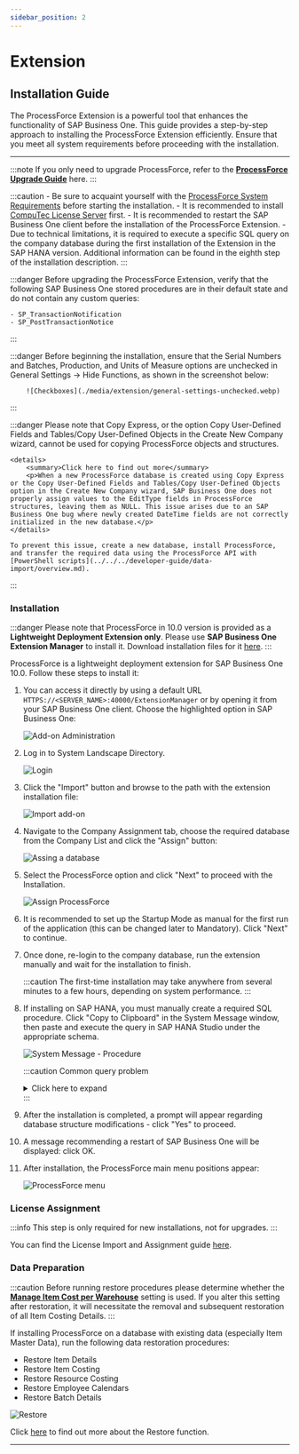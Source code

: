 ```yaml
---
sidebar_position: 2
---
```


# Extension

## Installation Guide

The ProcessForce Extension is a powerful tool that enhances the functionality of SAP Business One. This guide provides a step-by-step approach to installing the ProcessForce Extension efficiently. Ensure that you meet all system requirements before proceeding with the installation.

---

:::note
    If you only need to upgrade ProcessForce, refer to the [**ProcessForce Upgrade Guide**](../upgrade) here.
:::

:::caution
    - Be sure to acquaint yourself with the [ProcessForce System Requirements](../../system-requirements.md) before starting the installation.
    - It is recommended to install [CompuTec License Server](./license-server) first.
    - It is recommended to restart the SAP Business One client before the installation of the ProcessForce Extension.
    - Due to technical limitations, it is required to execute a specific SQL query on the company database during the first installation of the Extension in the SAP HANA version. Additional information can be found in the eighth step of the installation description.
:::

:::danger
    Before upgrading the ProcessForce Extension, verify that the following SAP Business One stored procedures are in their default state and do not contain any custom queries:

    - SP_TransactionNotification
    - SP_PostTransactionNotice
:::

:::danger
    Before beginning the installation, ensure that the Serial Numbers and Batches, Production, and Units of Measure options are unchecked in General Settings → Hide Functions, as shown in the screenshot below:

        ![Checkboxes](./media/extension/general-settings-unchecked.webp)
:::

:::danger
    Please note that Copy Express, or the option Copy User-Defined Fields and Tables/Copy User-Defined Objects in the Create New Company wizard, cannot be used for copying ProcessForce objects and structures.

    <details>
        <summary>Click here to find out more</summary>
        <p>When a new ProcessForce database is created using Copy Express or the Copy User-Defined Fields and Tables/Copy User-Defined Objects option in the Create New Company wizard, SAP Business One does not properly assign values to the EditType fields in ProcessForce structures, leaving them as NULL. This issue arises due to an SAP Business One bug where newly created DateTime fields are not correctly initialized in the new database.</p>
    </details>

    To prevent this issue, create a new database, install ProcessForce, and transfer the required data using the ProcessForce API with [PowerShell scripts](../../../developer-guide/data-import/overview.md).
:::

### Installation

:::danger
    Please note that ProcessForce in 10.0 version is provided as a **Lightweight Deployment Extension only**. Please use **SAP Business One Extension Manager** to install it.
    Download installation files for it [here](../../../releases/download.md).
:::

ProcessForce is a lightweight deployment extension for SAP Business One 10.0. Follow these steps to install it:

1. You can access it directly by using a default URL `HTTPS://<SERVER_NAME>:40000/ExtensionManager` or by opening it from your SAP Business One client. Choose the highlighted option in SAP Business One:

    ![Add-on Administration](./media/extension/addon-administration-extension.webp)

2. Log in to System Landscape Directory.

    ![Login](./media/extension/login.webp)

3. Click the "Import" button and browse to the path with the extension installation file:

    ![Import add-on](./media/extension/import-add-on.webp)

4. Navigate to the Company Assignment tab, choose the required database from the Company List and click the "Assign" button:

    ![Assing a database](./media/extension/assign-database.webp)

5. Select the ProcessForce option and click "Next" to proceed with the Installation.

    ![Assign ProcessForce](./media/extension/assign-processforce.webp)

6. It is recommended to set up the Startup Mode as manual for the first run of the application (this can be changed later to Mandatory). Click "Next" to continue.

7. Once done, re-login to the company database, run the extension manually and wait for the installation to finish.

    :::caution
        The first-time installation may take anywhere from several minutes to a few hours, depending on system performance.
    :::

8. If installing on SAP HANA, you must manually create a required SQL procedure. Click "Copy to Clipboard" in the System Message window, then paste and execute the query in SAP HANA Studio under the appropriate schema.

    ![System Message - Procedure](./media/extension/system-message-procedure.webp)

    :::caution Common query problem

    <details>
        <summary>Click here to expand</summary>
        <div>
            If a schema is not selected when opening the SQL Console from the root tree, the query window defaults to the SYSTEM schema. As a result, executing a query for the first time may create a procedure in the SYSTEM schema instead of the correct company schema where ProcessForce is installed.

        To ensure the SQL procedure is installed in the correct company schema, open the SQL Console and run the following command before executing the copied query:

        ```sql
        SET SCHEMA "<COMPANY-DATABASE-SCHEMA-NAME>";
        ```
    ![I-1_SAP-HANA-Studio_SQL-Console1](./media/extension/I-1_SAP-HANA-Studio_SQL-Console1.png)
    ![I-1_SAP-HANA-Studio_SQL-Console2](./media/extension/I-2_SAP-HANA-Studio_SQL-Console2.png)
    </div>
    </details>
    :::
9. After the installation is completed, a prompt will appear regarding database structure modifications - click "Yes" to proceed.

10. A message recommending a restart of SAP Business One will be displayed: click OK.

11. After installation, the ProcessForce main menu positions appear:

    ![ProcessForce menu](./media/extension/processforce-menu.webp)

### License Assignment

:::info
    This step is only required for new installations, not for upgrades.
:::

You can find the License Import and Assignment guide [here](../../licensing/license-import-assignment.md).

### Data Preparation

:::caution
    Before running restore procedures please determine whether the [**Manage Item Cost per Warehouse**](../../../user-guide/costing-material-and-resources/configuration/overview.md) setting is used. If you alter this setting after restoration, it will necessitate the removal and subsequent restoration of all Item Costing Details.
:::

If installing ProcessForce on a database with existing data (especially Item Master Data), run the following data restoration procedures:

- Restore Item Details
- Restore Item Costing
- Restore Resource Costing
- Restore Employee Calendars
- Restore Batch Details

![Restore](./media/extension/restore.webp)

Click [here](../../../user-guide/system-initialization/data-restore.md) to find out more about the Restore function.

---
